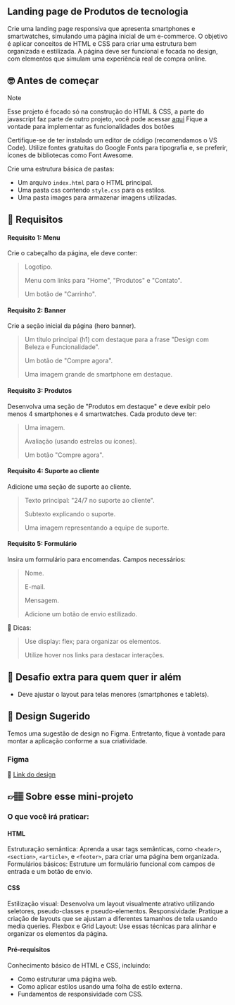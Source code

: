 ## Landing page de Produtos de tecnologia
Crie uma landing page responsiva que apresenta smartphones e smartwatches, simulando uma página inicial de um e-commerce. O objetivo é aplicar conceitos de HTML e CSS para criar uma estrutura bem organizada e estilizada. A página deve ser funcional e focada no design, com elementos que simulam uma experiência real de compra online.

## 🤓 Antes de começar

>[!NOTE]   
> Esse projeto é focado só na construção do HTML & CSS, a parte do javascript faz parte de outro projeto, você pode acessar [aqui](https://codante.io/mini-projetos/aprenda-na-pratica-filter-foreach-e-sort)
Fique a vontade para implementar as funcionalidades dos botões 

Certifique-se de ter instalado um editor de código (recomendamos o VS Code).
 Utilize fontes gratuitas do Google Fonts para tipografia e, se preferir, ícones de bibliotecas como Font Awesome.

Crie uma estrutura básica de pastas:
-  Um arquivo `index.html` para o HTML principal.
-  Uma pasta css contendo `style.css` para os estilos.
-  Uma pasta images para armazenar imagens utilizadas.
 


## 🔨 Requisitos

#### Requisito 1: Menu
Crie o cabeçalho da página, ele deve conter:

>  Logotipo.
>  
>  Menu com links para "Home", "Produtos" e "Contato".
>  
>  Um botão de "Carrinho".

#### Requisito 2: Banner
Crie a seção inicial da página (hero banner).

>   Um título principal (h1) com destaque para a frase "Design com Beleza e Funcionalidade".
>   
>   Um botão de "Compre agora".
>   
>  Uma imagem grande de smartphone em destaque.

#### Requisito 3: Produtos
Desenvolva uma seção de "Produtos em destaque" e deve exibir pelo menos 4 smartphones e 4 smartwatches. Cada produto deve ter:

>   Uma imagem.
>   
>  Avaliação (usando estrelas ou ícones).
>  
>  Um botão "Compre agora".

#### Requisito 4: Suporte ao cliente
Adicione uma seção de suporte ao cliente.

>   Texto principal: "24/7 no suporte ao cliente".
>   
>   Subtexto explicando o suporte.
>   
>  Uma imagem representando a equipe de suporte.

#### Requisito 5: Formulário
Insira um formulário para encomendas. Campos necessários:

>  Nome.
>  
>   E-mail.
>   
>   Mensagem.
>   
> Adicione um botão de envio estilizado.


👀 Dicas:

>   Use display: flex; para organizar os elementos.
>   
>   Utilize hover nos links para destacar interações.



## 🔨 Desafio extra para quem quer ir além

- Deve ajustar o layout para telas menores (smartphones e tablets).


## 🎨 Design Sugerido

Temos uma sugestão de design no Figma. Entretanto, fique à vontade para montar a aplicação conforme a sua criatividade.

### Figma

🔗 [Link do design](https://www.figma.com/community/file/1446265657290370041)

## 👉🏽 Sobre esse mini-projeto

### O que você irá praticar:
#### HTML
Estruturação semântica: Aprenda a usar tags semânticas, como `<header>`, `<section>`, `<article>`, e `<footer>`, para criar uma página bem organizada.
Formulários básicos: Estruture um formulário funcional com campos de entrada e um botão de envio.

####  CSS
Estilização visual: Desenvolva um layout visualmente atrativo utilizando seletores, pseudo-classes e pseudo-elementos.
Responsividade: Pratique a criação de layouts que se ajustam a diferentes tamanhos de tela usando media queries.
Flexbox e Grid Layout: Use essas técnicas para alinhar e organizar os elementos da página.

#### Pré-requisitos
Conhecimento básico de HTML e CSS, incluindo:
- Como estruturar uma página web.
- Como aplicar estilos usando uma folha de estilo externa.
- Fundamentos de responsividade com CSS.
